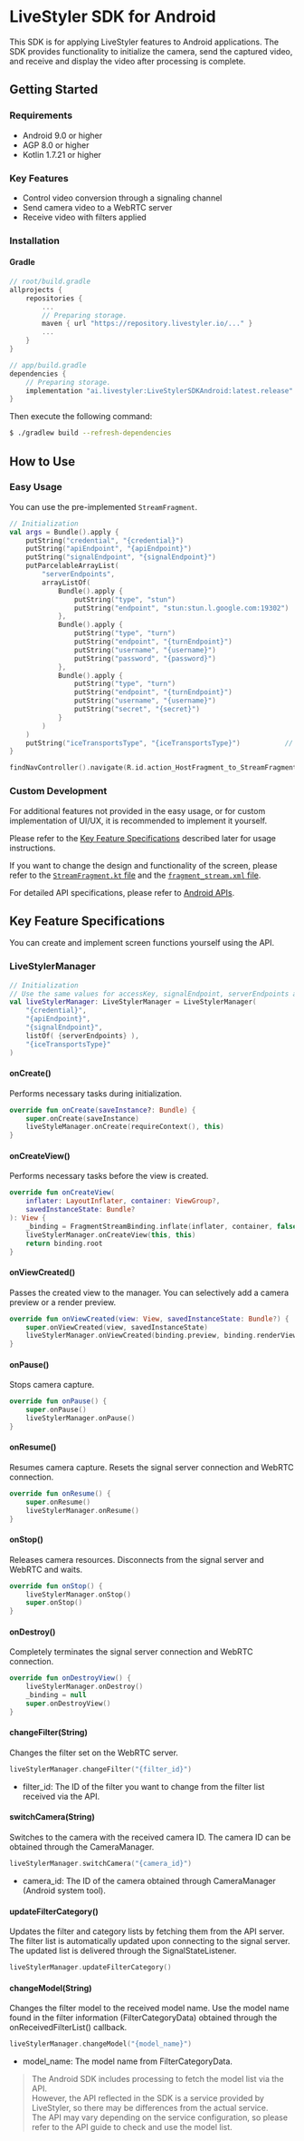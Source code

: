 # LiveStyler SDK for Android

This SDK is for applying LiveStyler features to Android applications.
The SDK provides functionality to initialize the camera, send the captured video, and receive and display the video after processing is complete.

## Getting Started

### Requirements

- Android 9.0 or higher
- AGP 8.0 or higher
- Kotlin 1.7.21 or higher

### Key Features

- Control video conversion through a signaling channel
- Send camera video to a WebRTC server
- Receive video with filters applied

### Installation

#### Gradle

```groovy
// root/build.gradle
allprojects {
    repositories {
        ...
        // Preparing storage.
        maven { url "https://repository.livestyler.io/..." }
        ...
    }
}
```

```groovy
// app/build.gradle
dependencies {
    // Preparing storage.
    implementation "ai.livestyler:LiveStylerSDKAndroid:latest.release"
}
```

Then execute the following command:

```bash
$ ./gradlew build --refresh-dependencies
```

## How to Use

### Easy Usage

You can use the pre-implemented `StreamFragment`.

```kotlin
// Initialization
val args = Bundle().apply {
    putString("credential", "{credential}")                             // Authentication token issued through the admin page
    putString("apiEndpoint", "{apiEndpoint}")                           // API server to get service information
    putString("signalEndpoint", "{signalEndpoint}")                     // Signaling channel endpoint address for exchanging authentication information with the backend
    putParcelableArrayList(
        "serverEndpoints",                                              // Set STUN and TURN servers, recommended to use the provided Google STUN server
        arrayListOf(
            Bundle().apply {
                putString("type", "stun")
                putString("endpoint", "stun:stun.l.google.com:19302")   // STUN server address
            },
            Bundle().apply {
                putString("type", "turn")
                putString("endpoint", "{turnEndpoint}")                 // TURN server address
                putString("username", "{username}")                     // TURN server authentication information
                putString("password", "{password}")                     // TURN server authentication information
            },
            Bundle().apply {
                putString("type", "turn")
                putString("endpoint", "{turnEndpoint}")                 // TURN server address
                putString("username", "{username}")                     // TURN server authentication information
                putString("secret", "{secret}")                         // TURN server authentication information
            }
        )
    )
    putString("iceTransportsType", "{iceTransportsType}")           // Specify the Peer-to-peer connection method using one of the values: All, NoHost, Relay
}

findNavController().navigate(R.id.action_HostFragment_to_StreamFragment, args = args)
```

### Custom Development

For additional features not provided in the easy usage, or for custom implementation of UI/UX, it is recommended to implement it yourself.

Please refer to the [Key Feature Specifications](#key-feature-specifications) described later for usage instructions.

If you want to change the design and functionality of the screen, please refer to the [`StreamFragment.kt` file](android-streamfragmentkt.md) and the [`fragment_stream.xml` file](android-fragmentstreamxml.md).

For detailed API specifications, please refer to [Android APIs](reference-kotlin.md).

## Key Feature Specifications

You can create and implement screen functions yourself using the API.

### LiveStylerManager

```kotlin
// Initialization
// Use the same values for accessKey, signalEndpoint, serverEndpoints as used when creating args
val liveStylerManager: LiveStylerManager = LiveStylerManager(
    "{credential}",
    "{apiEndpoint}",
    "{signalEndpoint}",
    listOf( {serverEndpoints} ),
    "{iceTransportsType}"
)
```

#### onCreate()

Performs necessary tasks during initialization.

```kotlin
override fun onCreate(saveInstance?: Bundle) {
    super.onCreate(saveInstance)
    liveStyleManager.onCreate(requireContext(), this)
}
```

#### onCreateView()

Performs necessary tasks before the view is created.

```kotlin
override fun onCreateView(
    inflater: LayoutInflater, container: ViewGroup?,
    savedInstanceState: Bundle?
): View {
    _binding = FragmentStreamBinding.inflate(inflater, container, false)
    liveStylerManager.onCreateView(this, this)
    return binding.root
}
```

#### onViewCreated()

Passes the created view to the manager.
You can selectively add a camera preview or a render preview.

```kotlin
override fun onViewCreated(view: View, savedInstanceState: Bundle?) {
    super.onViewCreated(view, savedInstanceState)
    liveStylerManager.onViewCreated(binding.preview, binding.renderView)
}
```

#### onPause()

Stops camera capture.

```kotlin
override fun onPause() {
    super.onPause()
    liveStylerManager.onPause()
}
```

#### onResume()

Resumes camera capture.
Resets the signal server connection and WebRTC connection.

```kotlin
override fun onResume() {
    super.onResume()
    liveStylerManager.onResume()
}
```

#### onStop()

Releases camera resources.
Disconnects from the signal server and WebRTC and waits.

```kotlin
override fun onStop() {
    liveStylerManager.onStop()
    super.onStop()
}
```

#### onDestroy()

Completely terminates the signal server connection and WebRTC connection.

```kotlin
override fun onDestroyView() {
    liveStylerManager.onDestroy()
    _binding = null
    super.onDestroyView()
}
```

#### changeFilter(String)

Changes the filter set on the WebRTC server.

```kotlin
liveStylerManager.changeFilter("{filter_id}")
```

- filter_id: The ID of the filter you want to change from the filter list received via the API.

#### switchCamera(String)

Switches to the camera with the received camera ID.
The camera ID can be obtained through the CameraManager.

```kotlin
liveStylerManager.switchCamera("{camera_id}")
```

- camera_id: The ID of the camera obtained through CameraManager (Android system tool).

#### updateFilterCategory()

Updates the filter and category lists by fetching them from the API server.
The filter list is automatically updated upon connecting to the signal server.
The updated list is delivered through the SignalStateListener.

```kotlin
liveStylerManager.updateFilterCategory()
```

#### changeModel(String)

Changes the filter model to the received model name.
Use the model name found in the filter information (FilterCategoryData) obtained through the onReceivedFilterList() callback.

```kotlin
liveStylerManager.changeModel("{model_name}")
```

- model_name: The model name from FilterCategoryData.

> The Android SDK includes processing to fetch the model list via the API.<br/>
> However, the API reflected in the SDK is a service provided by LiveStyler, so there may be differences from the actual service.<br/>
> The API may vary depending on the service configuration, so please refer to the API guide to check and use the model list.
